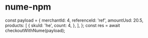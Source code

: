 # nume-npm

const payload = {
	merchantId: 4,
	referenceId: 'ref',
	amountUsd: 20.5,
	products: [
		{
			skuId: 'he',
			count: 4,
		},
	],
};
const res = await checkoutWithNume(payload);
